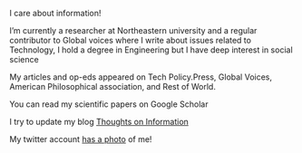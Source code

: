 

I care about information!
 
I’m currently a researcher at Northeastern university and a regular contributor to Global voices where I write about issues related to                               Technology, I hold a degree in Engineering but I have deep interest in social science
 
 
 
My articles and op-eds appeared on Tech Policy.Press, Global Voices, American Philosophical association, and Rest of World. 
 
 
 
You can  read my scientific papers on Google Scholar 
 
 
 
I try to update my blog  <a href="https://mohammedhashimkambal.medium.com/">Thoughts on Information</a>  


My twitter account <a href="https://twitter.com/MuhammedKambal">has a photo</a> of me!
 
 
 
 

